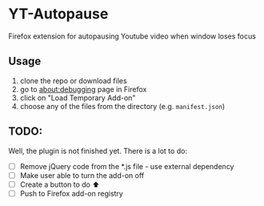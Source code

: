 # YT-Autopause
Firefox extension for autopausing Youtube video when window loses focus

## Usage
1. clone the repo or download files
2. go to [about:debugging](about:debugging) page in Firefox
3. click on "Load Temporary Add-on"
4. choose any of the files from the directory (e.g. `manifest.json`)

## TODO:
Well, the plugin is not finished yet. There is a lot to do:
- [ ] Remove jQuery code from the \*.js file - use external dependency
- [ ] Make user able to turn the add-on off
- [ ] Create a button to do :arrow_up:
- [ ] Push to Firefox add-on registry
